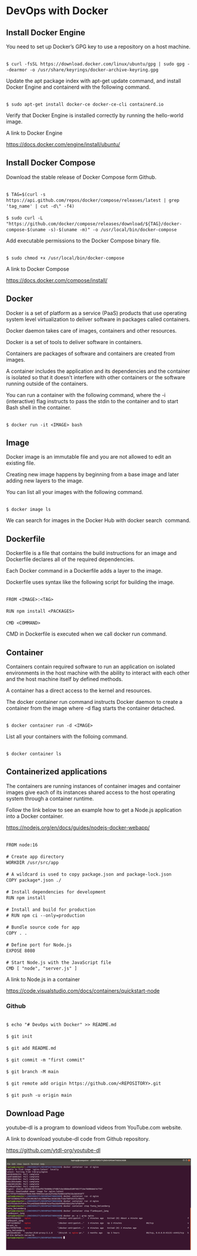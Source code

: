 # DevOps with Docker

## Install Docker Engine

You need to set up Docker’s GPG key to use a repository on a host machine.

```

$ curl -fsSL https://download.docker.com/linux/ubuntu/gpg | sudo gpg --dearmor -o /usr/share/keyrings/docker-archive-keyring.gpg

```

Update the apt package index with apt-get update command, and install Docker Engine and containerd with the following command.

```

$ sudo apt-get install docker-ce docker-ce-cli containerd.io

```
Verify that Docker Engine is installed correctly by running the hello-world image.

A link to Docker Engine

https://docs.docker.com/engine/install/ubuntu/

## Install Docker Compose

Download the stable release of Docker Compose form Github.

```

$ TAG=$(curl -s https://api.github.com/repos/docker/compose/releases/latest | grep 'tag_name' | cut -d\" -f4)

$ sudo curl -L "https://github.com/docker/compose/releases/download/${TAG}/docker-compose-$(uname -s)-$(uname -m)" -o /usr/local/bin/docker-compose

```
Add executable permissions to the Docker Compose binary file.

```

$ sudo chmod +x /usr/local/bin/docker-compose

```
A link to Docker Compose

https://docs.docker.com/compose/install/

## Docker

Docker is a set of platform as a service (PaaS) products that use operating system level virtualization to deliver software in packages called containers.

Docker daemon takes care of images, containers and other resources.

Docker is a set of tools to deliver software in containers.

Containers are packages of software and containers are created from images.

A container includes the application and its dependencies and the container is isolated so that it doesn't interfere with other containers or the software running outside of the containers.

You can run a container with the following command, where the -i (interactive) flag instructs to pass the stdin to the container and to start Bash shell in the container.

```

$ docker run -it <IMAGE> bash

```

## Image

Docker image is an immutable file and you are not allowed to edit an existing file.

Creating new image happens by beginning from a base image and later adding new layers to the image.

You can list all your images with the following command.

```

$ docker image ls

```

We can search for images in the Docker Hub with docker search <IMAGE> command. 

## Dockerfile

Dockerfile is a file that contains the build instructions for an image and Dockerfile declares all of the required dependencies.

Each Docker command in a Dockerfile adds a layer to the image.

Dockerfile uses syntax like the following script for building the image.

```

FROM <IMAGE>:<TAG>

RUN npm install <PACKAGES>

CMD <COMMAND>

```
CMD in Dockerfile is executed when we call docker run command.

## Container

Containers contain required software to run an application on isolated environments in the host machine with the ability to interact with each other and the host machine itself by defined methods.

A container has a direct access to the kernel and resources.

The docker container run command instructs Docker daemon to create a container from the image where -d flag starts the container detached.

```

$ docker container run -d <IMAGE>

```
List all your containers with the folloing command.

```

$ docker container ls

```

## Containerized applications

The containers are running instances of container images and container images give each of its instances shared access to the host operating system through a container runtime.

Follow the link below to see an example how to get a Node.js application into a Docker container.

https://nodejs.org/en/docs/guides/nodejs-docker-webapp/


```

FROM node:16

# Create app directory
WORKDIR /usr/src/app

# A wildcard is used to copy package.json and package-lock.json
COPY package*.json ./

# Install dependencies for development
RUN npm install

# Install and build for production
# RUN npm ci --only=production

# Bundle source code for app
COPY . .

# Define port for Node.js
EXPOSE 8080

# Start Node.js with the JavaScript file
CMD [ "node", "server.js" ]

```

A link to Node.js in a container

https://code.visualstudio.com/docs/containers/quickstart-node

### Github

```

$ echo "# DevOps with Docker" >> README.md

$ git init

$ git add README.md

$ git commit -m "first commit"

$ git branch -M main

$ git remote add origin https://github.com/<REPOSITORY>.git

$ git push -u origin main

```

## Download Page

youtube-dl is a program to download videos from YouTube.com website.

A link to download youtube-dl code from Github repository.

https://github.com/ytdl-org/youtube-dl

![alt text](https://github.com/jylhakos/DevOpsWithDocker/blob/main/1/1.1/1.1.png?raw=true)
